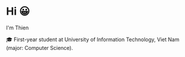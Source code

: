 # Hi :grinning:

I'm Thien

:mortar_board: First-year student at University of Information Technology, Viet Nam (major: Computer Science).

